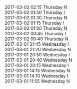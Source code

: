 2017-03-02 02:15 Thursday  N  
2017-03-02 01:50 Thursday  I  
2017-03-02 01:30 Thursday  N  
2017-03-02 01:15 Thursday  I  
2017-03-02 01:00 Thursday  N  
2017-03-02 00:45 Thursday  I  
2017-03-02 00:40 Thursday  N  
2017-03-01 21:45 Wednesday  I  
2017-03-01 21:20 Wednesday  N  
2017-03-01 20:50 Wednesday  I  
2017-03-01 20:40 Wednesday  N  
2017-03-01 20:15 Wednesday  I  
2017-03-01 14:15 Wednesday  N  
2017-03-01 14:10 Wednesday  I  
2017-03-01 11:55 Wednesday  N  
